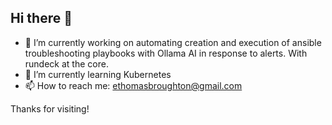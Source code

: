 ## Hi there 👋

- 🔭 I’m currently working on automating creation and execution of ansible troubleshooting playbooks with Ollama AI in response to alerts. With rundeck at the core.
- 🌱 I’m currently learning Kubernetes
- 📫 How to reach me: ethomasbroughton@gmail.com

Thanks for visiting!

